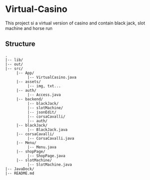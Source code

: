 # Virtual-Casino 
This project si a virtual version of casino and contain black jack, slot machine and horse run
## Structure
```
.
|-- lib/
|-- out/
|-- src/
     |-- App/
          |-- VirtualCasino.java
     |-- assets/
          |-- img, txt...
     |-- auth/
          |-- Access.java
     |-- backend/
          |-- blackJack/
          |-- slotMachine/
          |-- jsonEdit/
          |-- corsaCavalli/
          |-- auth/
     |-- blackJack/
          |-- BlackJack.java
     |-- corsaCavalli/
          |-- CorsaCavalli.java
     |-- Menu/
          |-- Menu.java
     |-- shopPage/
          |-- ShopPage.java
     |-- slotMachine/
          |-- SlotMachine.java
|-- JavaDock/
|-- README.md
```
